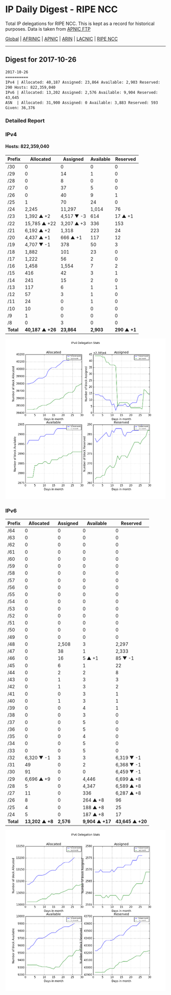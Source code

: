 # IP Daily Digest - RIPE NCC

Total IP delegations for RIPE NCC. This is kept as a record for historical purposes. Data is taken from [APNIC FTP](https://ftp.apnic.net/)

[Global](https://github.com/csmets/IP-Daily-Digest) | [AFRINIC](https://github.com/csmets/IP-Daily-Digest/tree/master/archives/AFRINIC) | [APNIC](https://github.com/csmets/IP-Daily-Digest/tree/master/archives/APNIC) | [ARIN](https://github.com/csmets/IP-Daily-Digest/tree/master/archives/ARIN) | [LACNIC](https://github.com/csmets/IP-Daily-Digest/tree/master/archives/LACNIC) | [RIPE NCC](https://github.com/csmets/IP-Daily-Digest/tree/master/archives/RIPE_NCC)

---

## Digest for 2017-10-26
```
2017-10-26
==========
IPv4 | Allocated: 40,187 Assigned: 23,864 Available: 2,903 Reserved: 290 Hosts: 822,359,040
IPv6 | Allocated: 13,202 Assigned: 2,576 Available: 9,904 Reserved: 43,645
ASN  | Allocated: 31,900 Assigned: 0 Available: 3,883 Reserved: 593 Given: 36,376
```

### Detailed Report

### IPv4

#### Hosts: **822,359,040**

| Prefix | Allocated | Assigned | Available | Reserved |
| ----- | ----- | ----- | ----- | ----- |
| /30 | 0 | 0 | 0 | 0 |
| /29 | 0 | 14 | 1 | 0 |
| /28 | 0 | 8 | 0 | 0 |
| /27 | 0 | 37 | 5 | 0 |
| /26 | 0 | 40 | 9 | 1 |
| /25 | 1 | 70 | 24 | 0 |
| /24 | 2,245 | 11,297 | 1,014 | 76 |
| /23 | 1,392 ▲ +2 | 4,517 ▼ -3 | 614 | 17 ▲ +1 |
| /22 | 15,785 ▲ +22 | 3,207 ▲ +3 | 336 | 153 |
| /21 | 6,192 ▲ +2 | 1,318 | 223 | 24 |
| /20 | 4,437 ▲ +1 | 666 ▲ +1 | 117 | 12 |
| /19 | 4,707 ▼ -1 | 378 | 50 | 3 |
| /18 | 1,882 | 101 | 23 | 0 |
| /17 | 1,222 | 56 | 2 | 0 |
| /16 | 1,458 | 1,554 | 7 | 2 |
| /15 | 416 | 42 | 3 | 1 |
| /14 | 241 | 15 | 2 | 0 |
| /13 | 117 | 6 | 1 | 1 |
| /12 | 57 | 3 | 1 | 0 |
| /11 | 24 | 0 | 1 | 0 |
| /10 | 10 | 0 | 0 | 0 |
| /9 | 1 | 0 | 0 | 0 |
| /8 | 0 | 3 | 0 | 0 |
| **Total** | **40,187 ▲ +26** | **23,864** | **2,903** | **290 ▲ +1** |

![ipv4-stats](ipv4-figure.png)

### IPv6

| Prefix | Allocated | Assigned | Available | Reserved |
| ----- | ----- | ----- | ----- | ----- |
| /64 | 0 | 0 | 0 | 0 |
| /63 | 0 | 0 | 0 | 0 |
| /62 | 0 | 0 | 0 | 0 |
| /61 | 0 | 0 | 0 | 0 |
| /60 | 0 | 0 | 0 | 0 |
| /59 | 0 | 0 | 0 | 0 |
| /58 | 0 | 0 | 0 | 0 |
| /57 | 0 | 0 | 0 | 0 |
| /56 | 0 | 0 | 0 | 0 |
| /55 | 0 | 0 | 0 | 0 |
| /54 | 0 | 0 | 0 | 0 |
| /53 | 0 | 0 | 0 | 0 |
| /52 | 0 | 0 | 0 | 0 |
| /51 | 0 | 0 | 0 | 0 |
| /50 | 0 | 0 | 0 | 0 |
| /49 | 0 | 0 | 0 | 0 |
| /48 | 0 | 2,508 | 3 | 2,297 |
| /47 | 0 | 38 | 1 | 2,333 |
| /46 | 0 | 16 | 5 ▲ +1 | 85 ▼ -1 |
| /45 | 0 | 6 | 1 | 22 |
| /44 | 0 | 2 | 2 | 8 |
| /43 | 0 | 1 | 3 | 3 |
| /42 | 0 | 1 | 3 | 2 |
| /41 | 0 | 0 | 3 | 1 |
| /40 | 0 | 1 | 3 | 1 |
| /39 | 0 | 0 | 4 | 1 |
| /38 | 0 | 0 | 3 | 0 |
| /37 | 0 | 0 | 5 | 0 |
| /36 | 0 | 0 | 5 | 0 |
| /35 | 0 | 0 | 4 | 0 |
| /34 | 0 | 0 | 5 | 0 |
| /33 | 0 | 0 | 5 | 0 |
| /32 | 6,320 ▼ -1 | 3 | 3 | 6,319 ▼ -1 |
| /31 | 49 | 0 | 2 | 6,368 ▼ -1 |
| /30 | 91 | 0 | 0 | 6,459 ▼ -1 |
| /29 | 6,696 ▲ +9 | 0 | 4,446 | 6,699 ▲ +8 |
| /28 | 5 | 0 | 4,347 | 6,589 ▲ +8 |
| /27 | 11 | 0 | 336 | 6,287 ▲ +8 |
| /26 | 8 | 0 | 264 ▲ +8 | 96 |
| /25 | 4 | 0 | 188 ▲ +8 | 25 |
| /24 | 5 | 0 | 187 ▲ +8 | 17 |
| **Total** | **13,202 ▲ +8** | **2,576** | **9,904 ▲ +17** | **43,645 ▲ +20** |

![ipv6-stats](ipv6-figure.png)